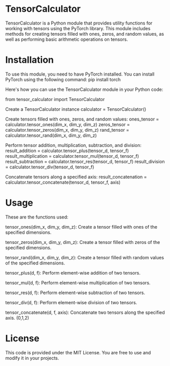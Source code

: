 # TensorCalculator
TensorCalculator is a Python module that provides utility functions for working with tensors using the PyTorch library. This module includes methods for creating tensors filled with ones, zeros, and random values, as well as performing basic arithmetic operations on tensors.

# Installation
To use this module, you need to have PyTorch installed. You can install PyTorch using the following command:
  pip install torch

Here's how you can use the TensorCalculator module in your Python code:

  from tensor_calculator import TensorCalculator

Create a TensorCalculator instance
calculator = TensorCalculator()

Create tensors filled with ones, zeros, and random values:
ones_tensor = calculator.tensor_ones(dim_x, dim_y, dim_z)
zeros_tensor = calculator.tensor_zeros(dim_x, dim_y, dim_z)
rand_tensor = calculator.tensor_rand(dim_x, dim_y, dim_z)

Perform tensor addition, multiplication, subtraction, and division:
result_addition = calculator.tensor_plus(tensor_d, tensor_f)
result_multiplication = calculator.tensor_mul(tensor_d, tensor_f)
result_subtraction = calculator.tensor_res(tensor_d, tensor_f)
result_division = calculator.tensor_div(tensor_d, tensor_f)

Concatenate tensors along a specified axis:
result_concatenation = calculator.tensor_concatenate(tensor_d, tensor_f, axis)

# Usage

These are the functions used:

tensor_ones(dim_x, dim_y, dim_z): Create a tensor filled with ones of the specified dimensions.

tensor_zeros(dim_x, dim_y, dim_z): Create a tensor filled with zeros of the specified dimensions.

tensor_rand(dim_x, dim_y, dim_z): Create a tensor filled with random values of the specified dimensions.

tensor_plus(d, f): Perform element-wise addition of two tensors.

tensor_mul(d, f): Perform element-wise multiplication of two tensors.

tensor_res(d, f): Perform element-wise subtraction of two tensors.

tensor_div(d, f): Perform element-wise division of two tensors.

tensor_concatenate(d, f, axis): Concatenate two tensors along the specified axis. (0,1,2)

# License
This code is provided under the MIT License. You are free to use and modify it in your projects.
